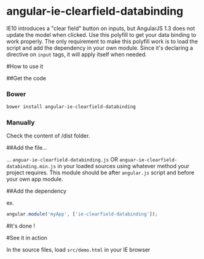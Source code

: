 # angular-ie-clearfield-databinding
IE10 introduces a "clear field" button on inputs, but AngularJS 1.3 does not update the model when clicked. 
Use this polyfill to get your data binding to work properly. The only requirement to make this polyfill work
is to load the script and add the dependency in your own module. Since it's declaring a directive on ```input```
tags, it will apply itself when needed.

#How to use it

##Get the code
### Bower

```bash
bower install angular-ie-clearfield-databinding
```

### Manually

Check the content of /dist folder.

##Add the file... 

... ```anguar-ie-clearfield-databinding.js``` OR ```anguar-ie-clearfield-databinding.min.js``` in your loaded sources 
using whatever method your project requires. This module should be after ```angular.js``` script and before your own 
app module.

##Add the dependency

ex. 

```javascript
angular.module('myApp', ['ie-clearfield-databinding']);
```

#It's done !

#See it in action

In the source files, load ```src/demo.html``` in your IE browser
